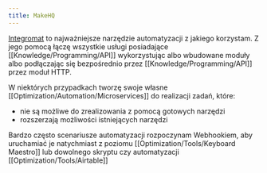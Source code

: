 ```yaml
---
title: MakeHQ
---
```


[Integromat](https://Integromat.com/) to najważniejsze narzędzie automatyzacji z jakiego korzystam. Z jego pomocą łączę wszystkie usługi posiadające [[Knowledge/Programming/API]] wykorzystując albo wbudowane moduły albo podłączając się bezpośrednio przez [[Knowledge/Programming/API]] przez moduł HTTP. 

W niektórych przypadkach tworzę swoje własne [[Optimization/Automation/Microservices]] do realizacji zadań, które: 
- nie są możliwe do zrealizowania z pomocą gotowych narzędzi
- rozszerzają możliwości istniejących narzędzi

Bardzo często scenariusze automatyzacji rozpoczynam Webhookiem, aby uruchamiać je natychmiast z poziomu [[Optimization/Tools/Keyboard Maestro]] lub dowolnego skryptu czy automatyzacji [[Optimization/Tools/Airtable]]

